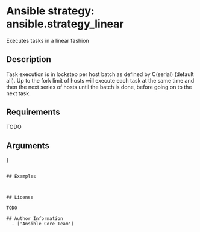 # Ansible strategy: ansible.strategy_linear


Executes tasks in a linear fashion

## Description

Task execution is in lockstep per host batch as defined by C(serial) (default all). Up to the fork limit of hosts will execute each task at the same time and then the next series of hosts until the batch is done, before going on to the next task.

## Requirements

TODO

## Arguments

}
```

## Examples



## License

TODO

## Author Information
  - ['Ansible Core Team']

